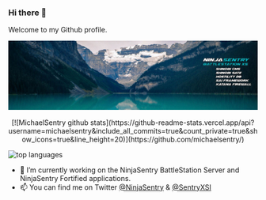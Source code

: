 ### Hi there 👋

Welcome to my Github profile.

![NinjaSentry BattleStation](img/ninjasentry-background-battlestation-xs.jpg)

<p align="center">
[![MichaelSentry github stats](https://github-readme-stats.vercel.app/api?username=michaelsentry&include_all_commits=true&count_private=true&show_icons=true&line_height=20)](https://github.com/michaelsentry/)

![top languages](https://github-readme-stats.vercel.app/api/top-langs/?username=michaelsentry)
</p>

- 🔭 I’m currently working on the NinjaSentry BattleStation Server and NinjaSentry Fortified applications.
- 📫 You can find me on Twitter [@NinjaSentry](https://twitter.com/NinjaSentry) & [@SentryXSI](https://twitter.com/SentryXSI)

<!--
**MichaelSentry/michaelsentry** is a ✨ _special_ ✨ repository because its `README.md` (this file) appears on your GitHub profile.

Here are some ideas to get you started:

- 🔭 I’m currently working on ...
- 🌱 I’m currently learning ...
- 👯 I’m looking to collaborate on ...
- 🤔 I’m looking for help with ...
- 💬 Ask me about ...
- 📫 How to reach me: ...
- 😄 Pronouns: ...
- ⚡ Fun fact: ...
-->
